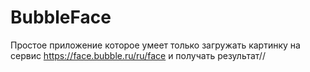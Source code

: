 # BubbleFace
Простое приложение которое умеет только загружать картинку на сервис https://face.bubble.ru/ru/face и получать результат//

